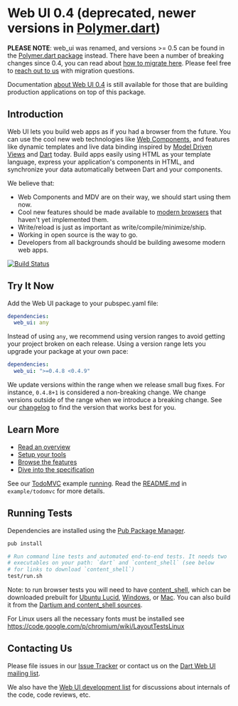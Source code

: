 Web UI 0.4 (deprecated, newer versions in [Polymer.dart](https://pub.dartlang.org/packages/polymer))
===========

**PLEASE NOTE**: web_ui was renamed, and versions >= 0.5 can be found in the [Polymer.dart package](https://pub.dartlang.org/packages/polymer) instead.
There have been a number of breaking changes since 0.4, you can read about [how to migrate here](https://www.dartlang.org/polymer-dart/#upgrading-from-web-ui).
Please feel free to [reach out to us](https://www.dartlang.org/polymer-dart/#support) with migration questions.

Documentation [about Web UI 0.4](https://www.dartlang.org/articles/web-ui/) is
still available for those that are building production applications on top of
this package.

Introduction
-----------

Web UI lets you build web apps as if you had a browser from the future. You can
use the cool new web technologies like [Web Components][wc],
and features like dynamic templates and live data binding inspired by
[Model Driven Views][mdv] and [Dart][d] today. Build apps easily using HTML as
your template language, express your application's components in HTML, and
synchronize your data automatically between Dart and your components.

We believe that:

- Web Components and MDV are on their way, we should start using them now.
- Cool new features should be made available to [modern browsers][mb] that
  haven't yet implemented them.
- Write/reload is just as important as write/compile/minimize/ship.
- Working in open source is the way to go.
- Developers from all backgrounds should be building awesome modern web apps.

[![Build Status](https://drone.io/github.com/dart-lang/web-ui/status.png)](https://drone.io/github.com/dart-lang/web-ui/latest)

Try It Now
-----------
Add the Web UI package to your pubspec.yaml file:

```yaml
dependencies:
  web_ui: any
```

Instead of using `any`, we recommend using version ranges to avoid getting your project broken on each release. Using a version range lets you upgrade your package at your own pace:

```yaml
dependencies:
  web_ui: ">=0.4.8 <0.4.9"
```

We update versions within the range when we release small bug fixes. For instance, `0.4.8+1` is considered
a non-breaking change. We change versions outside of the range when we introduce a breaking change. See our
[changelog][changelog] to find the version that works best for you.


Learn More
----------

* [Read an overview][overview]
* [Setup your tools][tools]
* [Browse the features][features]
* [Dive into the specification][spec]

See our [TodoMVC][] example [running][todo_live]. Read the
[README.md][todo_readme] in `example/todomvc` for more details.


Running Tests
-------------

Dependencies are installed using the [Pub Package Manager][pub].
```bash
pub install

# Run command line tests and automated end-to-end tests. It needs two
# executables on your path: `dart` and `content_shell` (see below
# for links to download `content_shell`)
test/run.sh
```
Note: to run browser tests you will need to have [content_shell][cs],
which can be downloaded prebuilt for [Ubuntu Lucid][cs_lucid],
[Windows][cs_win], or [Mac][cs_mac]. You can also build it from the
[Dartium and content_shell sources][dartium_src].

For Linux users all the necessary fonts must be installed see
https://code.google.com/p/chromium/wiki/LayoutTestsLinux

Contacting Us
-------------

Please file issues in our [Issue Tracker][issues] or contact us on the
[Dart Web UI mailing list][mailinglist].

We also have the [Web UI development list][devlist] for discussions about
internals of the code, code reviews, etc.

[wc]: http://dvcs.w3.org/hg/webcomponents/raw-file/tip/explainer/index.html
[mdv]: https://github.com/toolkitchen/mdv/
[d]: http://www.dartlang.org
[mb]: http://www.dartlang.org/support/faq.html#what-browsers-supported
[pub]: http://www.dartlang.org/docs/pub-package-manager/
[cs]: http://www.chromium.org/developers/testing/webkit-layout-tests
[cs_lucid]: http://gsdview.appspot.com/dartium-archive/continuous/drt-lucid64.zip
[cs_mac]: http://gsdview.appspot.com/dartium-archive/continuous/drt-mac.zip
[cs_win]: http://gsdview.appspot.com/dartium-archive/continuous/drt-win.zip
[dartium_src]: http://code.google.com/p/dart/wiki/BuildingDartium
[TodoMVC]: http://addyosmani.github.com/todomvc/
[todo_readme]: https://github.com/dart-lang/web-ui/blob/master/example/todomvc/README.md
[todo_live]:http://dart-lang.github.io/web-ui/example/todomvc/index.html
[changelog]:https://github.com/dart-lang/web-ui/blob/master/CHANGELOG.md
[issues]:https://github.com/dart-lang/web-ui/issues
[mailinglist]:https://groups.google.com/a/dartlang.org/forum/?fromgroups#!forum/web-ui
[devlist]:https://groups.google.com/a/dartlang.org/forum/?fromgroups#!forum/web-ui-dev
[overview]:http://www.dartlang.org/articles/dart-web-components/
[tools]:https://www.dartlang.org/articles/dart-web-components/tools.html
[spec]:https://www.dartlang.org/articles/dart-web-components/spec.html
[features]:https://www.dartlang.org/articles/dart-web-components/summary.html
